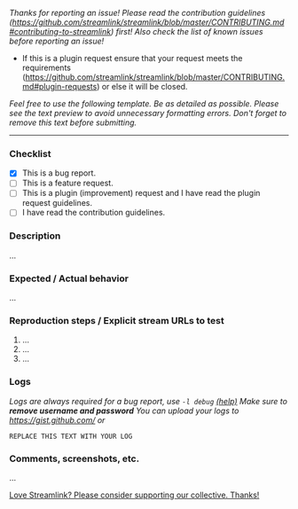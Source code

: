 *Thanks for reporting an issue!*
*Please read the contribution guidelines (https://github.com/streamlink/streamlink/blob/master/CONTRIBUTING.md#contributing-to-streamlink) first!*
*Also check the list of known issues before reporting an issue!*
* If this is a plugin request ensure that your request meets the requirements (https://github.com/streamlink/streamlink/blob/master/CONTRIBUTING.md#plugin-requests) or else it will be closed.

*Feel free to use the following template. Be as detailed as possible.*
*Please see the text preview to avoid unnecessary formatting errors.*
*Don't forget to remove this text before submitting.*

----

### Checklist

- [x] This is a bug report.
- [ ] This is a feature request.
- [ ] This is a plugin (improvement) request and I have read the plugin request guidelines.
- [ ] I have read the contribution guidelines.

### Description

...

### Expected / Actual behavior

...

### Reproduction steps / Explicit stream URLs to test

1. ...
2. ...
3. ...

### Logs

_Logs are always required for a bug report, use `-l debug` [(help)](https://streamlink.github.io/cli.html#cmdoption-l)
Make sure to **remove username and password**
You can upload your logs to https://gist.github.com/ or_

```
REPLACE THIS TEXT WITH YOUR LOG
```

### Comments, screenshots, etc.

...


[Love Streamlink? Please consider supporting our collective. Thanks!](https://opencollective.com/streamlink/donate)
